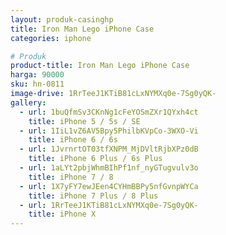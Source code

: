 ```yaml
---
layout: produk-casinghp
title: Iron Man Lego iPhone Case
categories: iphone

# Produk
product-title: Iron Man Lego iPhone Case
harga: 90000
sku: hn-0811
image-drive: 1RrTeeJ1KTiB81cLxNYMXq0e-7Sg0yQK-
gallery:
  - url: 1buQfmSv3CKnNg1cFeYOSmZXr1QYxh4ct
    title: iPhone 5 / 5s / SE
  - url: 1IiL1vZ6AV5Bpy5PhilbKVpCo-3WXO-Vi
    title: iPhone 6 / 6s
  - url: 1JvrnrtOT03tfXNPM_MjDVltRjbXPz0dB
    title: iPhone 6 Plus / 6s Plus
  - url: 1aLYt2pbjWhmBIhPf1nf_nyGTugvulv3o
    title: iPhone 7 / 8
  - url: 1X7yFY7ewJEen4CYHmBBPy5nfGvnpWYCa
    title: iPhone 7 Plus / 8 Plus
  - url: 1RrTeeJ1KTiB81cLxNYMXq0e-7Sg0yQK-
    title: iPhone X
---
```

